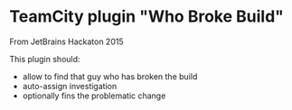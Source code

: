 # TeamCity plugin "Who Broke Build"

From JetBrains Hackaton 2015

This plugin should:

* allow to find that guy who has broken the build
* auto-assign investigation 
* optionally fins the problematic change

